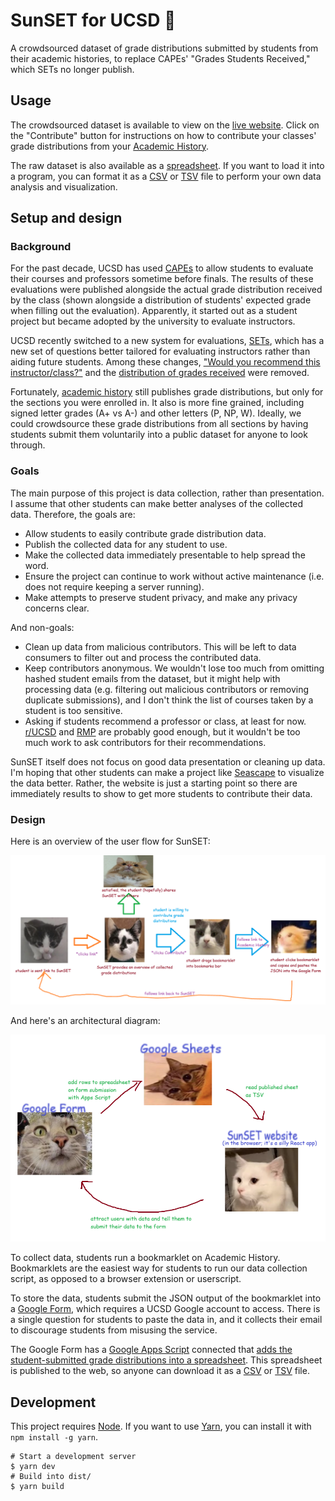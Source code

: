 # SunSET for UCSD 🌅

A crowdsourced dataset of grade distributions submitted by students from their academic histories, to replace CAPEs' "Grades Students Received," which SETs no longer publish.

## Usage

The crowdsourced dataset is available to view on the [live website][gh-pages]. Click on the "Contribute" button for instructions on how to contribute your classes' grade distributions from your [Academic History][acad-hist].

The raw dataset is also available as a [spreadsheet][pubhtml]. If you want to load it into a program, you can format it as a [CSV][csv] or [TSV][tsv] file to perform your own data analysis and visualization.

[gh-pages]: https://sheeptester.github.io/ucsd-sunset/
[pubhtml]: https://docs.google.com/spreadsheets/d/e/2PACX-1vQ6KhjyiPM-rof6fqjBcmp7ygy4Dqr1LQ8uJiAOtR2IoihzQEumx-SHX_KKxLpmYGZksN6QsPPk0DNb/pubhtml
[csv]: https://docs.google.com/spreadsheets/d/e/2PACX-1vQ6KhjyiPM-rof6fqjBcmp7ygy4Dqr1LQ8uJiAOtR2IoihzQEumx-SHX_KKxLpmYGZksN6QsPPk0DNb/pub?single=true&output=csv
[tsv]: https://docs.google.com/spreadsheets/d/e/2PACX-1vQ6KhjyiPM-rof6fqjBcmp7ygy4Dqr1LQ8uJiAOtR2IoihzQEumx-SHX_KKxLpmYGZksN6QsPPk0DNb/pub?single=true&output=tsv

## Setup and design

### Background

For the past decade, UCSD has used [CAPEs][capes] to allow students to evaluate their courses and professors sometime before finals. The results of these evaluations were published alongside the actual grade distribution received by the class (shown alongside a distribution of students' expected grade when filling out the evaluation). Apparently, it started out as a student project but became adopted by the university to evaluate instructors.

UCSD recently switched to a new system for evaluations, [SETs][sets], which has a new set of questions better tailored for evaluating instructors rather than aiding future students. Among these changes, ["Would you recommend this instructor/class?"][reddit-recommend] and the [distribution of grades received][reddit-distribution] were removed.

Fortunately, [academic history][acad-hist] still publishes grade distributions, but only for the sections you were enrolled in. It also is more fine grained, including signed letter grades (A+ vs A-) and other letters (P, NP, W). Ideally, we could crowdsource these grade distributions from all sections by having students submit them voluntarily into a public dataset for anyone to look through.

[acad-hist]: https://act.ucsd.edu/studentAcademicHistory/academichistorystudentdisplay.htm
[capes]: https://cape.ucsd.edu/
[sets]: https://academicaffairs.ucsd.edu/Modules/Evals/SET/Reports/Search.aspx
[reddit-recommend]: https://www.reddit.com/r/UCSD/comments/1864lbf/anyone_notice_how_they_removed_recommend/
[reddit-distribution]: https://www.reddit.com/r/UCSD/comments/18oivyp/how_do_we_see_set_results/

### Goals

The main purpose of this project is data collection, rather than presentation. I assume that other students can make better analyses of the collected data. Therefore, the goals are:

- Allow students to easily contribute grade distribution data.
- Publish the collected data for any student to use.
- Make the collected data immediately presentable to help spread the word.
- Ensure the project can continue to work without active maintenance (i.e. does not require keeping a server running).
- Make attempts to preserve student privacy, and make any privacy concerns clear.

And non-goals:

- Clean up data from malicious contributors. This will be left to data consumers to filter out and process the contributed data.
- Keep contributors anonymous. We wouldn't lose too much from omitting hashed student emails from the dataset, but it might help with processing data (e.g. filtering out malicious contributors or removing duplicate submissions), and I don't think the list of courses taken by a student is too sensitive.
- Asking if students recommend a professor or class, at least for now. [r/UCSD][reddit] and [RMP][rmp] are probably good enough, but it wouldn't be too much work to ask contributors for their recommendations.

[rmp]: https://www.ratemyprofessors.com/
[reddit]: https://www.google.com/search?q=site%3Areddit.com%2Fr%2Fucsd

SunSET itself does not focus on good data presentation or cleaning up data. I'm hoping that other students can make a project like [Seascape][seascape] to visualize the data better. Rather, the website is just a starting point so there are immediately results to show to get more students to contribute their data.

[seascape]: https://seascape.app/

### Design

Here is an overview of the user flow for SunSET:

![User flow diagram](./docs/user-flow.png)

And here's an architectural diagram:

![Architectural diagram](./docs/architecture.png)

To collect data, students run a bookmarklet on Academic History. Bookmarklets are the easiest way for students to run our data collection script, as opposed to a browser extension or userscript.

To store the data, students submit the JSON output of the bookmarklet into a [Google Form][form], which requires a UCSD Google account to access. There is a single question for students to paste the data in, and it collects their email to discourage students from misusing the service.

The Google Form has a [Google Apps Script][apps-script] connected that [adds the student-submitted grade distributions into a spreadsheet](./form/Code.gs). This spreadsheet is published to the web, so anyone can download it as a [CSV][csv] or [TSV][tsv] file.

[form]: https://docs.google.com/forms/d/e/1FAIpQLSdRQu1lV9dlmMFYKVqQVC_p9V2oNv3qmAdG1IjsoeGmZ0V9OA/viewform
[apps-script]: https://developers.google.com/apps-script/reference/forms

## Development

This project requires [Node][node]. If you want to use [Yarn][yarn], you can install it with `npm install -g yarn`.

[yarn]: https://yarnpkg.com/
[node]: https://nodejs.org/

```shell
# Start a development server
$ yarn dev
# Build into dist/
$ yarn build
```
